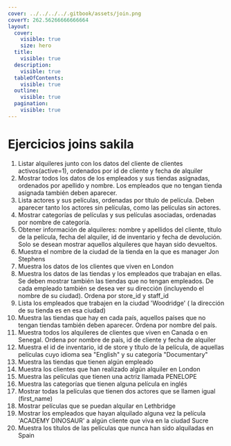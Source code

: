 ```yaml
---
cover: ../../../../.gitbook/assets/join.png
coverY: 262.56266666666664
layout:
  cover:
    visible: true
    size: hero
  title:
    visible: true
  description:
    visible: true
  tableOfContents:
    visible: true
  outline:
    visible: true
  pagination:
    visible: true
---
```


# Ejercicios joins sakila

1. Listar alquileres  junto con los datos del cliente de clientes activos(active=1), ordenados por id de cliente y fecha de alquiler
2. &#x20;Mostrar todos los datos de los empleados y sus tiendas asignadas, ordenados por apellido y nombre. Los empleados que no tengan tienda asignada también deben aparecer.
3. Lista actores y sus películas, ordenadas por título de película. Deben aparecer tanto los actores sin películas, como las películas sin actores.&#x20;
4. Mostrar categorías de películas y sus películas asociadas, ordenadas por nombre de categoría.
5. Obtener información de alquileres: nombre y apellidos del cliente, título de la película, fecha del alquiler, id de inventario y fecha de devolución. Solo se desean mostrar aquellos alquileres que hayan sido devueltos.
6. Muestra el nombre de la ciudad de la tienda en la que es manager Jon Stephens
7. Muestra los datos de los clientes que viven en London
8. Muestra los datos de las tiendas y los empleados que trabajan en ellas. Se deben mostrar también las tiendas que no tengan empleados. De cada empleado también se desea ver su dirección (incluyendo el nombre de su ciudad). Ordena por store\_id y staff\_id
9. Lista los empleados que trabajen en la ciudad 'Woodridge' ( la dirección de su tienda es en esa ciudad)
10. Muestra las tiendas que hay en cada país, aquellos países que no tengan tiendas también deben aparecer. Ordena por nombre del país.&#x20;
11. Muestra todos los alquileres de clientes que viven en Canada o en Senegal. Ordena por nombre de país, id de cliente y fecha de alquiler
12. Muestra el id de inventario, id de store y título de la película, de aquellas películas cuyo idioma sea "English" y su categoría "Documentary"
13. Muestra las tiendas que tienen algún empleado
14. Muestra los clientes que han realizado algún alquiler en London
15. Muestra las películas que tienen una actriz llamada PENELOPE
16. Muestra las categorías que tienen alguna película en inglés
17. Mostrar todas la películas que tienen dos actores que se llamen igual (first\_name)
18. Mostrar películas que se puedan alquilar en Lethbridge
19. Mostrar los empleados que hayan alquilado alguna vez la película 'ACADEMY DINOSAUR' a algún cliente que viva en la ciudad Sucre
20. Muestra los títulos de las películas que nunca han sido alquiladas en Spain
